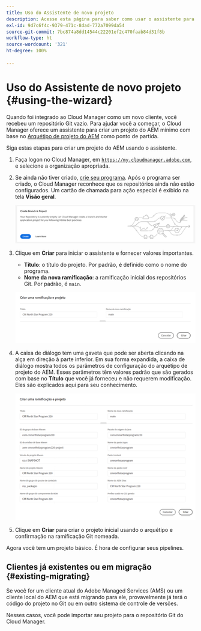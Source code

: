 ```yaml
---
title: Uso do Assistente de novo projeto
description: Acesse esta página para saber como usar o assistente para criar um projeto de aplicativo do AEM.
exl-id: 9d7c6f4c-9379-471c-8dad-772a7099da54
source-git-commit: 7bc874a8dd14544c22201ef2c470faab84d31f8b
workflow-type: ht
source-wordcount: '321'
ht-degree: 100%

---
```



# Uso do Assistente de novo projeto {#using-the-wizard}

Quando foi integrado ao Cloud Manager como um novo cliente, você recebeu um repositório Git vazio. Para ajudar você a começar, o Cloud Manager oferece um assistente para criar um projeto do AEM mínimo com base no [Arquétipo de projeto do AEM](https://github.com/adobe/aem-project-archetype) como ponto de partida.

Siga estas etapas para criar um projeto do AEM usando o assistente.

1. Faça logon no Cloud Manager, em [`https://my.cloudmanager.adobe.com`](https://my.cloudmanager.adobe.com), e selecione a organização apropriada.

1. Se ainda não tiver criado, [crie seu programa](program-setup.md). Após o programa ser criado, o Cloud Manager reconhece que os repositórios ainda não estão configurados. Um cartão de chamada para ação especial é exibido na tela **Visão geral**.

   ![Criar CTA de projeto](/help/assets/image2018-10-3_14-29-44.png)

1. Clique em **Criar** para iniciar o assistente e fornecer valores importantes.

   * **Título**: o título do projeto. Por padrão, é definido como o nome do programa.
   * **Nome da nova ramificação**: a ramificação inicial dos repositórios Git. Por padrão, é `main`.

   ![Valores do projeto](/help/assets/screen_shot_2018-10-08at55825am.png)

1. A caixa de diálogo tem uma gaveta que pode ser aberta clicando na alça em direção à parte inferior. Em sua forma expandida, a caixa de diálogo mostra todos os parâmetros de configuração do arquétipo de projeto do AEM. Esses parâmetros têm valores padrão que são gerados com base no **Título** que você já forneceu e não requerem modificação. Eles são explicados aqui para seu conhecimento.

   ![Parâmetros detalhados do arquétipo](/help/assets/screen_shot_2018-10-08at60032am.png)

1. Clique em **Criar** para criar o projeto inicial usando o arquétipo e confirmação na ramificação Git nomeada.

Agora você tem um projeto básico. É hora de configurar seus pipelines.

## Clientes já existentes ou em migração {#existing-migrating}

Se você for um cliente atual do Adobe Managed Services (AMS) ou um cliente local do AEM que está migrando para ele, provavelmente já terá o código do projeto no Git ou em outro sistema de controle de versões.

Nesses casos, você pode importar seu projeto para o repositório Git do Cloud Manager.
